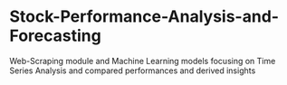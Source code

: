# Stock-Performance-Analysis-and-Forecasting
Web-Scraping module and Machine Learning models focusing on Time Series Analysis and compared performances and derived insights
